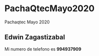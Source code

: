 # PachaQtecMayo2020
Pachaqtec Mayo 2020
## Edwin Zagastizabal
Mi numero de telefono es **994937909**